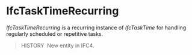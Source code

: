 IfcTaskTimeRecurring
====================

_IfcTaskTimeRecurring_ is a recurring instance of _IfcTaskTime_ for handling regularly scheduled or repetitive tasks.

> HISTORY&nbsp; New entity in IFC4.
